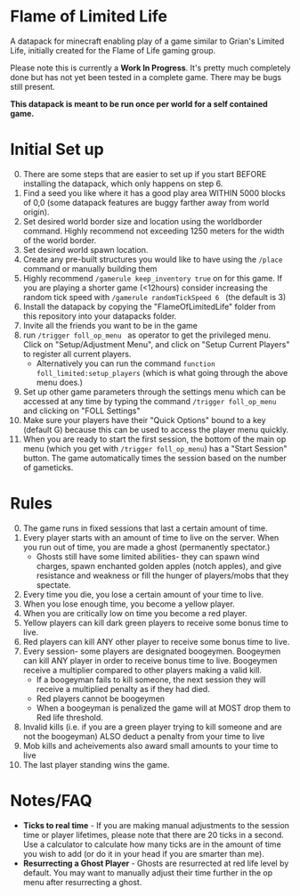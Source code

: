 # Flame of Limited Life
A datapack for minecraft enabling play of a game similar to Grian's Limited Life, initially created for the Flame of Life gaming group.

Please note this is currently a **Work In Progress**. It's pretty much completely done but has not yet been tested in a complete game. There may be bugs still present.

**This datapack is meant to be run once per world for a self contained game.**

# Initial Set up

0. There are some steps that are easier to set up if you start BEFORE installing the datapack, which only happens on step 6.
1. Find a seed you like where it has a good play area WITHIN 5000 blocks of 0,0 (some datapack features are buggy farther away from world origin).
2. Set desired world border size and location using the worldborder command. Highly recommend not exceeding 1250 meters for the width of the world border.
3. Set desired world spawn location.
4. Create any pre-built structures you would like to have using the ```/place ``` command or manually building them
5. Highly recommend ```/gamerule keep_inventory true``` on for this game. If you are playing a shorter game (<12hours) consider increasing the random tick speed with ```/gamerule randomTickSpeed 6 ``` (the default is 3)
6. Install the datapack by copying the "FlameOfLimitedLife" folder from this repository into your datapacks folder.
7. Invite all the friends you want to be in the game
8. run ```/trigger foll_op_menu ``` as operator to get the privileged menu. Click on "Setup/Adjustment Menu", and click on "Setup Current Players" to register all current players.
	- Alternatively you can run the command ```function foll_limited:setup_players``` (which is what going through the above menu does.)
9. Set up other game parameters through the settings menu which can be accessed at any time by typing the command ```/trigger foll_op_menu``` and clicking on "FOLL Settings"
10. Make sure your players have their "Quick Options" bound to a key (default G) because this can be used to access the player menu quickly.
11. When you are ready to start the first session, the bottom of the main op menu (which you get with ```/trigger foll_op_menu```) has a "Start Session" button. The game automatically times the session based on the number of gameticks.


# Rules

0. The game runs in fixed sessions that last a certain amount of time.
1. Every player starts with an amount of time to live on the server. When you run out of time, you are made a ghost (permanently spectator.)
	- Ghosts still have some limited abilities- they can spawn wind charges, spawn enchanted golden apples (notch apples), and give resistance and weakness or fill the hunger of players/mobs that they spectate.
2. Every time you die, you lose a certain amount of your time to live.
3. When you lose enough time, you become a yellow player.
4. When you are critically low on time you become a red player.
5. Yellow players can kill dark green players to receive some bonus time to live.
6. Red players can kill ANY other player to receive some bonus time to live.
7. Every session- some players are designated boogeymen. Boogeymen can kill ANY player in order to receive bonus time to live. Boogeymen receive a multiplier compared to other players making a valid kill.
	- If a boogeyman fails to kill someone, the next session they will receive a multiplied penalty as if they had died.
	- Red players cannot be boogeymen
	- When a boogeyman is penalized the game will at MOST drop them to Red life threshold.
8. Invalid kills (i.e. if you are a green player trying to kill someone and are not the boogeyman) ALSO deduct a penalty from your time to live
9. Mob kills and acheivements also award small amounts to your time to live
10. The last player standing wins the game.


# Notes/FAQ

- **Ticks to real time** - If you are making manual adjustments to the session time or player lifetimes, please note that there are 20 ticks in a second. Use a calculator to calculate how many ticks are in the amount of time you wish to add (or do it in your head if you are smarter than me).
- **Resurrecting a Ghost Player** - Ghosts are resurrected at red life level by default. You may want to manually adjust their time further in the op menu after resurrecting a ghost.

